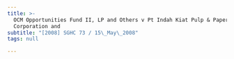 ```yaml
---
title: >-
  OCM Opportunities Fund II, LP and Others v Pt Indah Kiat Pulp & Paper
  Corporation and
subtitle: "[2008] SGHC 73 / 15\_May\_2008"
tags: null

---
```


